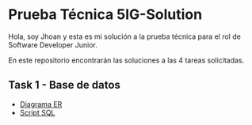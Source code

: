 # Prueba Técnica 5IG-Solution

Hola, soy Jhoan y esta es mi solución a la prueba técnica para el rol de Software Developer Junior.

En este repositorio encontrarán las soluciones a las 4 tareas solicitadas.

## Task 1 - Base de datos

- [Diagrama ER](task1/Diagram_ER.png)
- [Script SQL](task1/Schema.sql)
